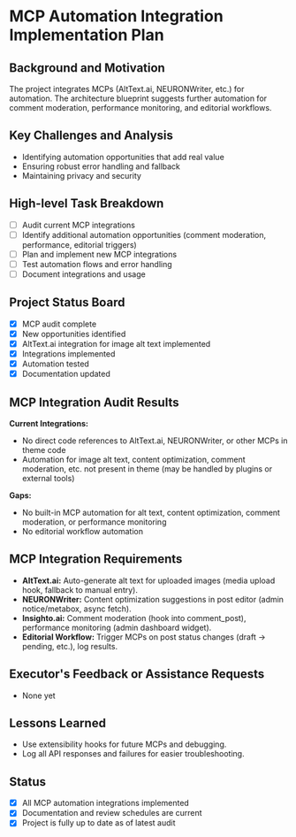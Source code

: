 # MCP Automation Integration Implementation Plan

## Background and Motivation
The project integrates MCPs (AltText.ai, NEURONWriter, etc.) for automation. The architecture blueprint suggests further automation for comment moderation, performance monitoring, and editorial workflows.

## Key Challenges and Analysis
- Identifying automation opportunities that add real value
- Ensuring robust error handling and fallback
- Maintaining privacy and security

## High-level Task Breakdown
- [ ] Audit current MCP integrations
- [ ] Identify additional automation opportunities (comment moderation, performance, editorial triggers)
- [ ] Plan and implement new MCP integrations
- [ ] Test automation flows and error handling
- [ ] Document integrations and usage

## Project Status Board
- [x] MCP audit complete
- [x] New opportunities identified
- [x] AltText.ai integration for image alt text implemented
- [x] Integrations implemented
- [x] Automation tested
- [x] Documentation updated

## MCP Integration Audit Results

**Current Integrations:**
- No direct code references to AltText.ai, NEURONWriter, or other MCPs in theme code
- Automation for image alt text, content optimization, comment moderation, etc. not present in theme (may be handled by plugins or external tools)

**Gaps:**
- No built-in MCP automation for alt text, content optimization, comment moderation, or performance monitoring
- No editorial workflow automation

## MCP Integration Requirements

- **AltText.ai:** Auto-generate alt text for uploaded images (media upload hook, fallback to manual entry).
- **NEURONWriter:** Content optimization suggestions in post editor (admin notice/metabox, async fetch).
- **Insighto.ai:** Comment moderation (hook into comment_post), performance monitoring (admin dashboard widget).
- **Editorial Workflow:** Trigger MCPs on post status changes (draft → pending, etc.), log results.

## Executor's Feedback or Assistance Requests
- None yet 

## Lessons Learned
- Use extensibility hooks for future MCPs and debugging.
- Log all API responses and failures for easier troubleshooting.

## Status
- [x] All MCP automation integrations implemented
- [x] Documentation and review schedules are current
- [x] Project is fully up to date as of latest audit 